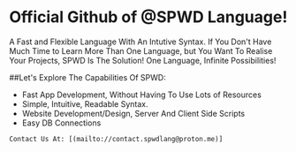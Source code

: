 # Official Github of @SPWD Language!   
A Fast and Flexible Language With An Intutive Syntax.
If You Don't Have Much Time to Learn More Than One Language, but You Want To Realise Your Projects, SPWD Is The Solution! One Language, Infinite Possibilities!

##Let's Explore The Capabilities Of SPWD:

- Fast App Development, Without Having To Use Lots of Resources
- Simple, Intuitive, Readable Syntax.
- Website Development/Design, Server And Client Side Scripts
- Easy DB Connections



```diff 
Contact Us At: [(mailto://contact.spwdlang@proton.me)]
```

